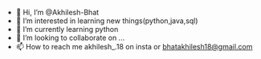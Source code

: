 - 👋 Hi, I’m @Akhilesh-Bhat
- 👀 I’m interested in learning new things(python,java,sql)
- 🌱 I’m currently learning python
- 💞️ I’m looking to collaborate on ...
- 📫 How to reach me akhilesh_.18 on insta or bhatakhilesh18@gmail.com


<!---
Akhilesh-Bhat/Akhilesh-Bhat is a ✨ special ✨ repository because its `README.md` (this file) appears on your GitHub profile.
You can click the Preview link to take a look at your changes.
--->
